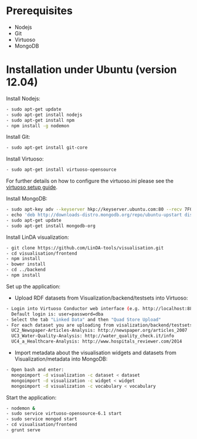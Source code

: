 Prerequisites
=============

- Nodejs
- Git
- Virtuoso
- MongoDB

Installation under Ubuntu (version 12.04)
=======================================

Install Nodejs:
```sh
- sudo apt-get update
- sudo apt-get install nodejs
- sudo apt-get install npm
- npm install -g nodemon
```
Install Git:
```sh
- sudo apt-get install git-core
```
Install Virtuoso:
```sh
- sudo apt-get install virtuoso-opensource
```
For further details on how to configure the virtuoso.ini please see the [virtuoso setup guide](http://virtuoso.openlinksw.com/dataspace/doc/dav/wiki/Main/VOSUbuntuNotes).  

Install MongoDB: 
```sh
- sudo apt-key adv --keyserver hkp://keyserver.ubuntu.com:80 --recv 7F0CEB10
- echo 'deb http://downloads-distro.mongodb.org/repo/ubuntu-upstart dist 10gen' | sudo tee /etc/apt/sources.list.d/mongodb.list
- sudo apt-get update
- sudo apt-get install mongodb-org
```

Install LinDA visualization:
```sh
- git clone https://github.com/LinDA-tools/visualisation.git
- cd visualisation/frontend
- npm install 
- bower install
- cd ../backend
- npm install
```

Set up the application:
- Upload RDF datasets from Visualization/backend/testsets into Virtuoso:
```sh
- Login into Virtuoso Conductor web interface (e.g. http://localhost:8890). 
  Default login is: user=password=dba
- Select the tab "Linked Data" and then "Quad Store Upload"
- For each dataset you are uploading from visalization/backend/testsets enter the corresponding graph IRI:
  UC2_Newspaper-Articles-Analysis: http://newspaper.org/articles_2007
  UC3_Water-Quality-Analysis: http://water_quality_check.it/info
  UC4_a_Healthcare-Analysis: http://www.hospitals_reviewer.com/2014
```

- Import metadata about the visualisation widgets and datasets from Visualization/metadata into MongoDB:
```sh
- Open bash and enter: 
  mongoimport -d visualization -c dataset < dataset
  mongoimport -d visualization -c widget < widget
  mongoimport -d visualization -c vocabulary < vocabulary
```

Start the application:
```sh
- nodemon &
- sudo service virtuoso-opensource-6.1 start 
- sudo service mongod start
- cd visualisation/frontend
- grunt serve
```
